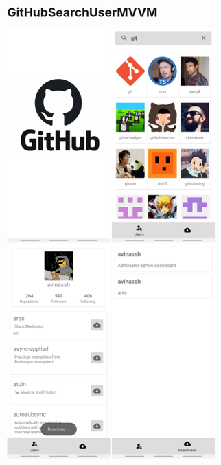 # GitHubSearchUserMVVM

<img src="https://github.com/vmitforjob/GitHubSearchUserMVVM/blob/master/Screenshot_20210720-033630_GitHub%20Manger.jpg" width="240" height="500"/>   
<img src="https://github.com/vmitforjob/GitHubSearchUserMVVM/blob/master/Screenshot_20210720-033645_GitHub%20Manger.jpg" width="240" height="500"/>   
<img src="https://github.com/vmitforjob/GitHubSearchUserMVVM/blob/master/Screenshot_20210720-033707_GitHub%20Manger.jpg" width="240" height="500"/>   
<img src="https://github.com/vmitforjob/GitHubSearchUserMVVM/blob/master/Screenshot_20210720-033714_GitHub%20Manger.jpg" width="240" height="500"/>
